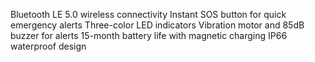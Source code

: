 Bluetooth LE 5.0 wireless connectivity
Instant SOS button for quick emergency alerts
Three-color LED indicators
Vibration motor and 85dB buzzer for alerts
15-month battery life with magnetic charging
IP66 waterproof design
